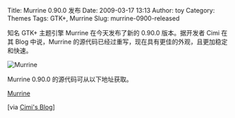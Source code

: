 Title: Murrine 0.90.0 发布
Date: 2009-03-17 13:13
Author: toy
Category: Themes
Tags: GTK+, Murrine
Slug: murrine-0900-released

知名 GTK+ 主题引擎 Murrine 在今天发布了新的 0.90.0 版本。据开发者 Cimi
在其 Blog 中说，Murrine
的源代码已经过重写，现在具有更佳的外观，且更加稳定和快速。

![Murrine](http://i.linuxtoy.org/images/2009/03/murrine-configurator.png)

Murrine 0.90.0 的源代码可从以下地址获取。

[Murrine](http://download.gnome.org/sources/murrine)

[via [Cimi's
Blog](http://www.cimitan.com/blog/2009/03/16/murrine-0900-is-out/)]
